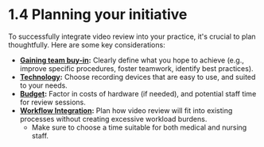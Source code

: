 # 1.4 Planning your initiative

To successfully integrate video review into your practice, it's crucial to plan thoughtfully. Here are some key considerations:

* [**Gaining team buy-in**](1.6-gaining-team-buy-in.md)**:** Clearly define what you hope to achieve (e.g., improve specific procedures, foster teamwork, identify best practices).
* [**Technology**](1.7-safe-simple-and-small/#starting-your-video-review-project-safe-simple-small)**:** Choose recording devices that are easy to use, and suited to your needs.
* [**Budget**](1.5-pioneer-team.md#creating-your-neoflix-team)**:** Factor in costs of hardware (if needed), and potential staff time for review sessions.
* [**Workflow Integration**](1.7-safe-simple-and-small/#simple-recording)**:** Plan how video review will fit into existing processes without creating excessive workload burdens.
  * Make sure to choose a time suitable for both medical and nursing staff.&#x20;

